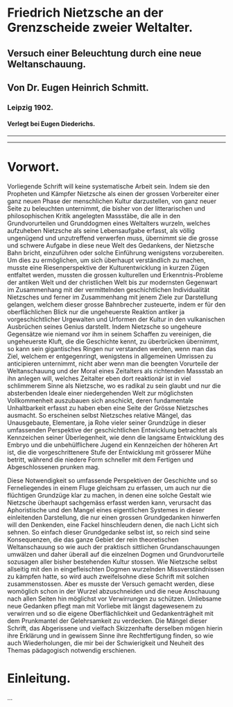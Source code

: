 # Friedrich Nietzsche an der Grenzscheide zweier Weltalter.

## Versuch einer Beleuchtung durch eine neue Weltanschauung.

## Von Dr. Eugen Heinrich Schmitt.

### Leipzig 1902.

#### Verlegt bei Eugen Diederichs.

---

---

# Vorwort.

Vorliegende Schrift will keine systematische Arbeit sein. Indem sie den Propheten und Kämpfer Nietzsche als einen der grossen Vorbereiter einer ganz neuen Phase der menschlichen Kultur darzustellen, von ganz neuer Seite zu beleuchten unternimmt, die bisher von der litterarischen und philosophischen Kritik angelegten Massstäbe, die alle in den Grundvorurteilen und Grunddogmen eines Weltalters wurzeln, welches aufzuheben Nietzsche als seine Lebensaufgabe erfasst, als völlig ungenügend und unzutreffend verwerfen muss, übernimmt sie die grosse und schwere Aufgabe in diese neue Welt des Gedankens, der Nietzsche Bahn bricht, einzuführen oder solche Einführung wenigstens vorzubereiten. Um dies zu ermöglichen, um sich überhaupt verständlich zu machen, musste eine Riesenperspektive der Kulturentwicklung in kurzen Zügen entfaltet werden, mussten die grossen kulturellen und Erkenntnis-Probleme der antiken Welt und der christlichen Welt bis zur modernsten Gegenwart im Zusammenhang mit der vermittelnden geschichtlichen Individualität Nietzsches und ferner im Zusammenhang mit jenem Ziele zur Darstellung gelangen, welchem dieser grosse Bahnbrecher zusteuerte, indem er für den oberflächlichen Blick nur die ungeheuerste Reaktion antiker ja vorgeschichtlicher Urgewalten und Urformen der Kultur in den vulkanischen Ausbrüchen seines Genius darstellt. Indem Nietzsche so ungeheure Gegensätze wie niemand vor ihm in seinem Schaffen zu vereinigen, die ungeheuerste Kluft, die die Geschichte kennt, zu überbrücken übernimmt, so kann sein gigantisches Ringen nur verstanden werden, wenn man das Ziel, welchem er entgegenringt, wenigstens in allgemeinen Umrissen zu anticipieren unternimmt, nicht aber wenn man die beengten Vorurteile der Weltanschauung und der Moral eines Zeitalters als richtenden Massstab an ihn anlegen will, welches Zeitalter eben dort reaktionär ist in viel schlimmerem Sinne als Nietzsche, wo es radikal zu sein glaubt und nur die absterbenden Ideale einer niedergehenden Welt zur möglichsten Vollkommenheit auszubauen sich anschickt, deren fundamentale Unhaltbarkeit erfasst zu haben eben eine Seite der Grösse Nietzsches ausmacht. So erscheinen selbst Nietzsches relative Mängel, das Unausgebaute, Elementare, ja Rohe vieler seiner Grundzüge in dieser umfassenden Perspektive der geschichtlichen Entwicklung betrachtet als Kennzeichen seiner Überlegenheit, wie denn die langsame Entwicklung des Embryo und die unbehülflichere Jugend ein Kennzeichen der höheren Art ist, die die vorgeschrittenere Stufe der Entwicklung mit grösserer Mühe betritt, während die niedere Form schneller mit dem Fertigen und Abgeschlossenen prunken mag.

Diese Notwendigkeit so umfassende Perspektiven der Geschichte und so Ferneliegendes in einem Fluge gleichsam zu erfassen, um auch nur die flüchtigen Grundzüge klar zu machen, in denen eine solche Gestalt wie Nietzsche überhaupt sachgemäss erfasst werden kann, verursacht das Aphoristische und den Mangel eines eigentlichen Systemes in dieser einleitenden Darstellung, die nur einen grossen Grundgedanken hinwerfen will den Denkenden, eine Fackel hinschleudern denen, die nach Licht sich sehnen. So einfach dieser Grundgedanke selbst ist, so reich sind seine Konsequenzen, die das ganze Gebiet der rein theoretischen Weltanschauung so wie auch der praktisch sittlichen Grundanschauungen umwälzen und daher überall auf die einzelnen Dogmen und Grundvorurteile sozusagen aller bisher bestehenden Kultur stossen. Wie Nietzsche selbst allseitig mit den in eingefleischten Dogmen wurzelnden Missverständnissen zu kämpfen hatte, so wird auch zweifelsohne diese Schrift mit solchen zusammenstossen. Aber es musste der Versuch gemacht werden, diese womöglich schon in der Wurzel abzuschneiden und die neue Anschauung nach allen Seiten hin möglichst vor Verwirrungen zu schützen. Unliebsame neue Gedanken pflegt man mit Vorliebe mit längst dagewesenem zu verwirren und so die eigene Oberflächlichkeit und Gedankenträgheit mit dem Prunkmantel der Gelehrsamkeit zu verdecken. Die Mängel dieser Schrift, das Abgerissene und vielfach Skizzenhafte derselben mögen hierin ihre Erklärung und in gewissem Sinne ihre Rechtfertigung finden, so wie auch Wiederholungen, die mir bei der Schwierigkeit und Neuheit des Themas pädagogisch notwendig erschienen.

# Einleitung.

...
